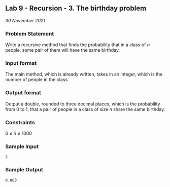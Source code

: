 ## Lab 9 - Recursion - 3. The birthday problem
*30 November 2021*

### Problem Statement
<!---Problem Statement here--->
Write a recursive method that finds the probability that in a class of *n* people, some pair of them will have the same birthday.

### Input format
<!---Input format here--->
The main method, which is already written, takes in an integer, which is the number of people in the class.

### Output format
<!---Output format here--->
Output a double, rounded to three decimal places, which is the probability from 0 to 1, that a pair of people in a class of size *n* share the same birthday.

### Constraints
0 ≤ *n* ≤ 1000

### Sample Input
```
2
```

### Sample Output
```
0.003
```
